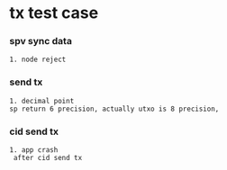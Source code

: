 # tx test case


### spv sync data
```
1. node reject 
```


### send tx 
```
1. decimal point
sp return 6 precision, actually utxo is 8 precision,    
```



### cid send tx
```
1. app crash
 after cid send tx 
```